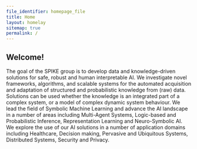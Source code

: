```yaml
---
file_identifier: homepage_file
title: Home
layout: homelay
sitemap: true
permalink: /
---
```

## Welcome!

<!-- The integration of knowledge into computer systems is becoming increasingly essential in the development of automated solutions to complex problems, which would otherwise require a high-level of human expertise. For example, within the context of pervasive systems, devices have to be able to automatically acquire knowledge about the environment, the context and user’s behaviours, with minimal human intervention, in order to predict and adapt. Knowledge has to be structured, so as to reflect human reasoning and use of logic. At the same time, it may involve probabilistic and/or statistical forms of inference to represent and reason under uncertainty. Modeling has also to be close to how experts solve problems in real life – be amenable to iterative processes of knowledge acquisition, interpretation and elaboration that can be more naturally intertwined with the complex dynamic nature of the environment and the systems that pervasively act within it. -->

The goal of the SPIKE group is to develop data and knowledge-driven solutions for safe, robust and human interpretable AI. We investigate novel frameworks, algorithms, and scalable systems for the automated acquisition and adaptation of structured and probabilistic knowledge from (raw) data. Solutions can be used whether the knowledge is an integrated part of a complex system, or a model of complex dynamic system behaviour. We lead the field of Symbolic Machine Learning and advance the AI landscape in a number of areas including Multi-Agent Systems, Logic-based and Probabilistic Inference, Representation Learning and Neuro-Symbolic AI. We explore the use of our AI solutions in a number of application domains including Healthcare, Decision making, Pervasive and Ubiquitous Systems, Distributed Systems, Security and Privacy.